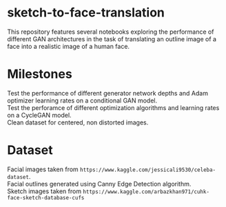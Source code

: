 # sketch-to-face-translation
This repository features several notebooks exploring the performance of different GAN architectures in the task of translating an outline image of a face into a realistic image of a human face. 

# Milestones
Test the performance of different generator network depths and Adam optimizer learning rates on a conditional GAN model.  
Test the perforamce of different optimization algorithms and learning rates on a CycleGAN model.  
Clean dataset for centered, non distorted images.  

# Dataset
Facial images taken from `https://www.kaggle.com/jessicali9530/celeba-dataset`.  
Facial outlines generated using Canny Edge Detection algorithm.  
Sketch images taken from `https://www.kaggle.com/arbazkhan971/cuhk-face-sketch-database-cufs`

